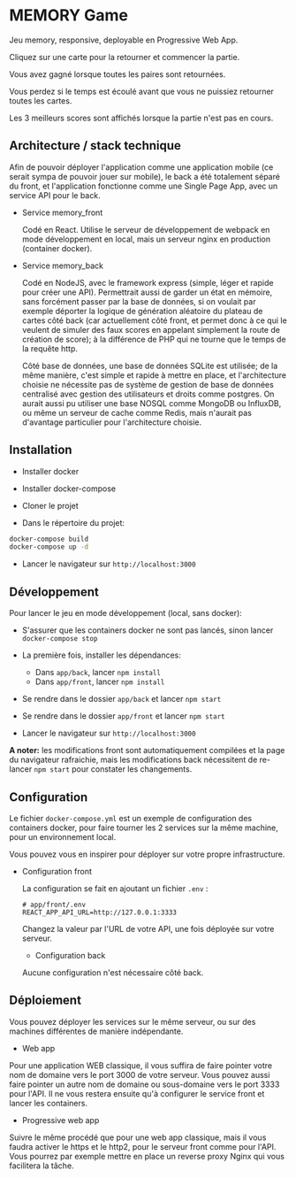 MEMORY Game
===========

Jeu memory, responsive, deployable en Progressive Web App.

Cliquez sur une carte pour la retourner et commencer la partie.

Vous avez gagné lorsque toutes les paires sont retournées.

Vous perdez si le temps est écoulé avant que vous ne puissiez retourner toutes les cartes.

Les 3 meilleurs scores sont affichés lorsque la partie n'est pas en cours.


Architecture / stack technique
------------


Afin de pouvoir déployer l'application comme une application mobile (ce serait sympa de pouvoir jouer sur mobile), le back a été totalement séparé du front, et l'application fonctionne comme une Single Page App, avec un service API pour le back.

- Service memory_front

  Codé en React. Utilise le serveur de développement de webpack en mode développement en local, mais un serveur nginx en production (container docker).


- Service memory_back

  Codé en NodeJS, avec le framework express (simple, léger et rapide pour créer une API). Permettrait aussi de garder un état en mémoire, sans forcément passer par la base de données, si on voulait par exemple déporter la logique de génération aléatoire du plateau de cartes côté back (car actuellement côté front, et permet donc à ce qui le veulent de simuler des faux scores en appelant simplement la route de création de score); à la différence de PHP qui ne tourne que le temps de la requête http.

  Côté base de données, une base de données SQLite est utilisée; de la même manière, c'est simple et rapide à mettre en place, et l'architecture choisie ne nécessite pas de système de gestion de base de données centralisé avec gestion des utilisateurs et droits comme postgres.
  On aurait aussi pu utiliser une base NOSQL comme MongoDB ou InfluxDB, ou même un serveur de cache comme Redis, mais n'aurait pas d'avantage particulier pour l'architecture choisie.


Installation
------------

- Installer docker

- Installer docker-compose

- Cloner le projet

- Dans le répertoire du projet:

```bash
docker-compose build
docker-compose up -d
```

- Lancer le navigateur sur `http://localhost:3000`


Développement
-------------

Pour lancer le jeu en mode développement (local, sans docker):

- S'assurer que les containers docker ne sont pas lancés, sinon lancer `docker-compose stop`

- La première fois, installer les dépendances:
  - Dans `app/back`, lancer `npm install`
  - Dans `app/front`, lancer `npm install`


- Se rendre dans le dossier `app/back` et lancer `npm start`

- Se rendre dans le dossier `app/front` et lancer `npm start`

- Lancer le navigateur sur `http://localhost:3000`


**A noter:** les modifications front sont automatiquement compilées et la page du navigateur rafraichie, mais les modifications back nécessitent de re-lancer `npm start` pour constater les changements.


Configuration
-------------

Le fichier `docker-compose.yml` est un exemple de configuration des containers docker, pour faire tourner les 2 services sur la même machine, pour un environnement local.

Vous pouvez vous en inspirer pour déployer sur votre propre infrastructure.

- Configuration front

  La configuration se fait en ajoutant un fichier `.env` :

  ```
  # app/front/.env
  REACT_APP_API_URL=http://127.0.0.1:3333
  ```

  Changez la valeur par l'URL de votre API, une fois déployée sur votre serveur.


  - Configuration back

  Aucune configuration n'est nécessaire côté back.

Déploiement
-----------

Vous pouvez déployer les services sur le même serveur, ou sur des machines différentes de manière indépendante.

- Web app

Pour une application WEB classique, il vous suffira de faire pointer votre nom de domaine vers le port 3000 de votre serveur. Vous pouvez aussi faire pointer un autre nom de domaine ou sous-domaine vers le port 3333 pour l'API. Il ne vous restera ensuite qu'à configurer le service front et lancer les containers.

- Progressive web app

Suivre le même procédé que pour une web app classique, mais il vous faudra activer le https et le http2, pour le serveur front comme pour l'API. Vous pourrez par exemple mettre en place un reverse proxy Nginx qui vous facilitera la tâche.
